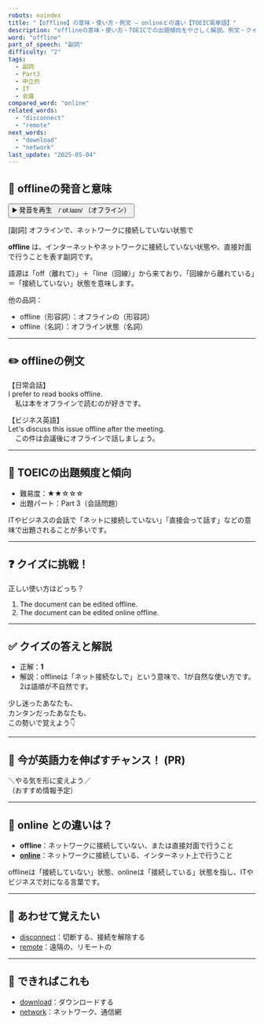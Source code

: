 ```yaml
---
robots: noindex
title: "【offline】の意味・使い方・例文 ― onlineとの違い【TOEIC英単語】"
description: "offlineの意味・使い方・TOEICでの出題傾向をやさしく解説。例文・クイズ付きでonlineとの違いもわかりやすく学べます。"
word: "offline"
part_of_speech: "副詞"
difficulty: "2"
tags:
  - 副詞
  - Part3
  - 中立的
  - IT
  - 会議
compared_word: "online"
related_words:
  - "disconnect"
  - "remote"
next_words:
  - "download"
  - "network"
last_update: "2025-05-04"
---
```


## 🔰 offlineの発音と意味

<button class="play-audio" onclick="playTTS('offline')">
  <span class="play-audio-main">
    ▶️ 発音を再生　/ˈɒf.laɪn/
  </span>
  <span class="play-audio-sub">
    （オフライン）
  </span>
</button>

[副詞] オフラインで、ネットワークに接続していない状態で

**offline** は、インターネットやネットワークに接続していない状態や、直接対面で行うことを表す副詞です。

語源は「off（離れて）」＋「line（回線）」から来ており、「回線から離れている」＝「接続していない」状態を意味します。

他の品詞：  
- offline（形容詞）：オフラインの（形容詞）
- offline（名詞）：オフライン状態（名詞）

---

## ✏️ offlineの例文

【日常会話】  
I prefer to read books offline.  
　私は本をオフラインで読むのが好きです。

【ビジネス英語】  
Let's discuss this issue offline after the meeting.  
　この件は会議後にオフラインで話しましょう。

---

## 🎯 TOEICの出題頻度と傾向

- 難易度：★★☆☆☆
- 出題パート：Part 3（会話問題）

ITやビジネスの会話で「ネットに接続していない」「直接会って話す」などの意味で出題されることが多いです。

---

## ❓ クイズに挑戦！

正しい使い方はどっち？

1. The document can be edited offline.  
2. The document can be edited online offline.

---

## ✅ クイズの答えと解説

- 正解：**1**
- 解説：offlineは「ネット接続なしで」という意味で、1が自然な使い方です。2は語順が不自然です。

少し迷ったあなたも、  
カンタンだったあなたも、  
この勢いで覚えよう👇️

---

## 🚀 今が英語力を伸ばすチャンス！ (PR)

<div class="info-center">
＼やる気を形に変えよう／<br>  
（おすすめ情報予定）
</div>

---

## 🤔  online との違いは？

- **offline**：ネットワークに接続していない、または直接対面で行うこと
- **[online](/word/online)**：ネットワークに接続している、インターネット上で行うこと

offlineは「接続していない」状態、onlineは「接続している」状態を指し、ITやビジネスで対になる言葉です。

---

## 🧩 あわせて覚えたい

- [disconnect](/word/disconnect)：切断する、接続を解除する
- [remote](/word/remote)：遠隔の、リモートの

---

## 📖 できればこれも

- [download](/word/download)：ダウンロードする
- [network](/word/network)：ネットワーク、通信網

<!-- cvid: aid02_bid12 -->
